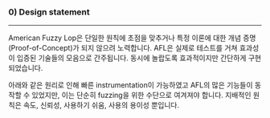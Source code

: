 ### 0) Design statement
---

<!--
American Fuzzy Lop does its best not to focus on any singular principle of
operation and not be a proof-of-concept for any specific theory. The tool can
be thought of as a collection of hacks that have been tested in practice,
found to be surprisingly effective, and have been implemented in the simplest,
most robust way I could think of at the time.
-->

American Fuzzy Lop은 단일한 원칙에 초점을 맞추거나 특정 이론에 대한 개념 증명(Proof-of-Concept)가 되지 않으려 노력합니다. AFL은 실제로 테스트를 거쳐 효과성이 입증된 기술들의 모음으로 간주됩니다. 동시에 놀랍도록 효과적이지만 간단하게 구현되었습니다.

<!--
Many of the resulting features are made possible thanks to the availability of
lightweight instrumentation that served as a foundation for the tool, but this
mechanism should be thought of merely as a means to an end. The only true
governing principles are speed, reliability, and ease of use.
-->

아래와 같은 원리로 인해 빠른 instrumentation이 가능하였고 AFL의 많은 기능들이 동작할 수 있었지만, 이는 단순히 fuzzing을 위한 수단으로 여겨져야 합니다. 지배적인 원칙은 속도, 신뢰성, 사용하기 쉬움, 사용의 용이성 뿐입니다.
